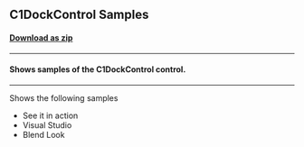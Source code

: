 ## C1DockControl Samples
#### [Download as zip](https://grapecity.github.io/DownGit/#/home?url=https://github.com/GrapeCity/ComponentOne-WPF-Samples/tree/master/NET_4.6.2/C1.WPF.Docking/CS/DockingSamples)
____
#### Shows samples of the C1DockControl control.
____
Shows the following samples

* See it in action
* Visual Studio
* Blend Look
